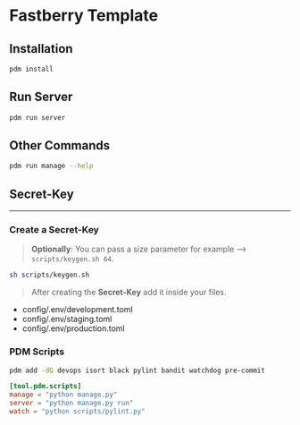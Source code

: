 # Fastberry Template

## Installation

```sh
pdm install
```

## Run Server

```sh
pdm run server
```

## Other Commands

```sh
pdm run manage --help
```

## Secret-Key

---

### Create a **Secret-Key**

> **Optionally**: You can pass a size parameter for example —> `scripts/keygen.sh 64`.

```sh
sh scripts/keygen.sh
```

> After creating the **Secret-Key** add it inside your files.

- config/.env/development.toml
- config/.env/staging.toml
- config/.env/production.toml

### PDM **Scripts**

```sh
pdm add -dG devops isort black pylint bandit watchdog pre-commit
```

```toml
[tool.pdm.scripts]
manage = "python manage.py"
server = "python manage.py run"
watch = "python scripts/pylint.py"
```
